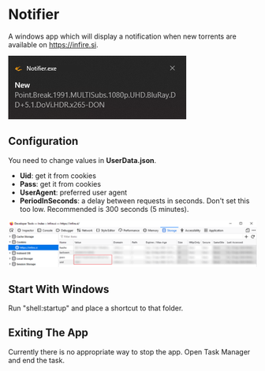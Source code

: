 # Notifier
A windows app which will display a notification when new torrents are available on https://infire.si.

![Notifier screenshot](https://github.com/Doctorslo/InFire-Notifier/blob/master/Images/NotifierExample.png?raw=true)

## Configuration
You need to change values in **UserData.json**.

- **Uid**: get it from cookies
- **Pass**: get it from cookies
- **UserAgent**: preferred user agent
- **PeriodInSeconds**: a delay between requests in seconds. Don't set this too low. Recommended is 300 seconds (5 minutes).

![Notifier screenshot](https://github.com/Doctorslo/InFire-Notifier/blob/master/Images/DevToolsInfo.png?raw=true)

## Start With Windows
Run "shell:startup" and place a shortcut to that folder.

## Exiting The App
Currently there is no appropriate way to stop the app. Open Task Manager and end the task.
